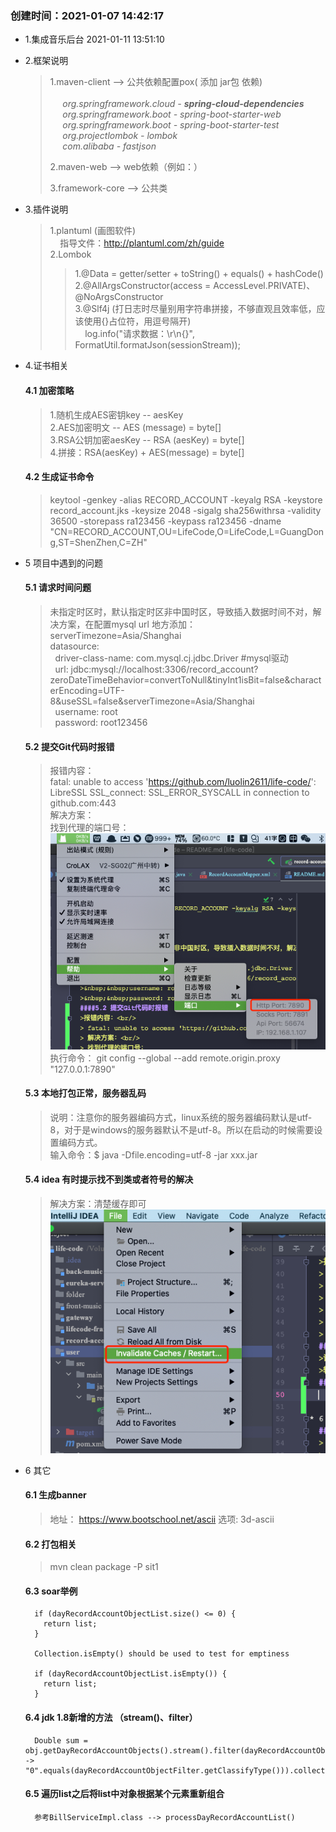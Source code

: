 ### 创建时间：2021-01-07 14:42:17

* 1.集成音乐后台 2021-01-11 13:51:10

* 2.框架说明
    > 1.maven-client -->  公共依赖配置pox( 添加 jar包 依赖) <br><br>
    &nbsp;&nbsp;&nbsp;&nbsp; _org.springframework.cloud - **spring-cloud-dependencies**_ <br>
    &nbsp;&nbsp;&nbsp;&nbsp; _org.springframework.boot - spring-boot-starter-web_ <br>
    &nbsp;&nbsp;&nbsp;&nbsp; _org.springframework.boot - spring-boot-starter-test_ <br>
    &nbsp;&nbsp;&nbsp;&nbsp; _org.projectlombok - lombok_ <br>
    &nbsp;&nbsp;&nbsp;&nbsp; _com.alibaba - fastjson_ <br>
    > 
    > 2.maven-web --> web依赖（例如：）
    > 
    > 3.framework-core --> 公共类 
  
* 3.插件说明
  > 1.plantuml (画图软件)<br/>
  > &nbsp;&nbsp;&nbsp;&nbsp;指导文件：http://plantuml.com/zh/guide <br/>
  > 2.Lombok <br/>
  > > 1.@Data = getter/setter + toString() + equals() + hashCode() <br/>
  > > 2.@AllArgsConstructor(access = AccessLevel.PRIVATE)、@NoArgsConstructor <br/>
  > > 3.@Slf4j (打日志时尽量别用字符串拼接，不够直观且效率低，应该使用{}占位符，用逗号隔开) <br/>
  > > &nbsp;&nbsp;&nbsp;&nbsp;log.info("请求数据：\r\n{}", FormatUtil.formatJson(sessionStream));
* 4.证书相关
  #### 4.1 加密策略
  > 1.随机生成AES密钥key -- aesKey </br>
  > 2.AES加密明文 -- AES (message) = byte[] </br>
  > 3.RSA公钥加密aesKey -- RSA (aesKey) = byte[] </br>
  > 4.拼接：RSA(aesKey) + AES(message) = byte[] </br>
  #### 4.2 生成证书命令
  > keytool -genkey -alias RECORD_ACCOUNT -keyalg RSA -keystore record_account.jks -keysize 2048 -sigalg sha256withrsa -validity 36500 -storepass ra123456 -keypass ra123456 -dname "CN=RECORD_ACCOUNT,OU=LifeCode,O=LifeCode,L=GuangDong,ST=ShenZhen,C=ZH"

* 5 项目中遇到的问题
  #### 5.1 请求时间问题
  > 未指定时区时，默认指定时区非中国时区，导致插入数据时间不对，解决方案，在配置mysql url 地方添加：serverTimezone=Asia/Shanghai <br/>
  > datasource: <br/>
  >&nbsp;&nbsp;driver-class-name: com.mysql.cj.jdbc.Driver #mysql驱动 <br/>
  >&nbsp;&nbsp;url: jdbc:mysql://localhost:3306/record_account?zeroDateTimeBehavior=convertToNull&tinyInt1isBit=false&characterEncoding=UTF-8&useSSL=false&serverTimezone=Asia/Shanghai <br/>
  >&nbsp;&nbsp;username: root <br/>
  >&nbsp;&nbsp;password: root123456 <br/>
  #### 5.2 提交Git代码时报错
  >报错内容：<br/>
  > fatal: unable to access 'https://github.com/luolin2611/life-code/': LibreSSL SSL_connect: SSL_ERROR_SYSCALL in connection to github.com:443<br/>
  > 解决方案：<br/>
  > 找到代理的端口号：
  > ![img_1.png](folder/image/img_1.png)<br/>
  > 执行命令：
  > git config --global --add remote.origin.proxy "127.0.0.1:7890"
  #### 5.3 本地打包正常，服务器乱码
  >说明：注意你的服务器编码方式，linux系统的服务器编码默认是utf-8，对于是windows的服务器默认不是utf-8。所以在启动的时候需要设置编码方式。<br/>
  >输入命令：$ java -Dfile.encoding=utf-8 -jar xxx.jar
  #### 5.4 idea 有时提示找不到类或者符号的解决
  >解决方案：清楚缓存即可
  > ![img_2.png](folder/image/img_2.png)

* 6 其它
  #### 6.1 生成banner
  > 地址： https://www.bootschool.net/ascii
  > 选项:  3d-ascii
  #### 6.2 打包相关
  > mvn clean package -P sit1
  >
  #### 6.3 soar举例
  ```
    if (dayRecordAccountObjectList.size() <= 0) {
      return list;
    }
  
    Collection.isEmpty() should be used to test for emptiness
    
    if (dayRecordAccountObjectList.isEmpty()) {
      return list;
    }
  ```
  #### 6.4 jdk 1.8新增的方法 （stream()、filter）
  ```
    Double sum = obj.getDayRecordAccountObjects().stream().filter(dayRecordAccountObjectFilter -> "0".equals(dayRecordAccountObjectFilter.getClassifyType())).collect(Collectors.summingDouble(DayRecordAccountObject::getBillMoney));
  ```
  #### 6.5 遍历list之后将list中对象根据某个元素重新组合
  ```
    参考BillServiceImpl.class --> processDayRecordAccountList()
  ```
